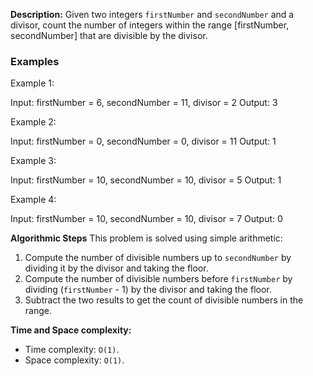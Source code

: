 **Description:**
Given two integers `firstNumber` and `secondNumber` and a divisor, count the number of integers within the range [firstNumber, secondNumber] that are divisible by the divisor.

### Examples
Example 1:

Input: firstNumber = 6, secondNumber = 11, divisor = 2
Output: 3

Example 2:

Input: firstNumber = 0, secondNumber = 0, divisor = 11
Output: 1

Example 3:

Input: firstNumber = 10, secondNumber = 10, divisor = 5
Output: 1

Example 4:

Input: firstNumber = 10, secondNumber = 10, divisor = 7
Output: 0

**Algorithmic Steps**
This problem is solved using simple arithmetic:

1. Compute the number of divisible numbers up to `secondNumber` by dividing it by the divisor and taking the floor.
2. Compute the number of divisible numbers before `firstNumber` by dividing (`firstNumber` - 1) by the divisor and taking the floor.
3. Subtract the two results to get the count of divisible numbers in the range.

**Time and Space complexity:**
- Time complexity: `O(1)`.
- Space complexity: `O(1)`.

